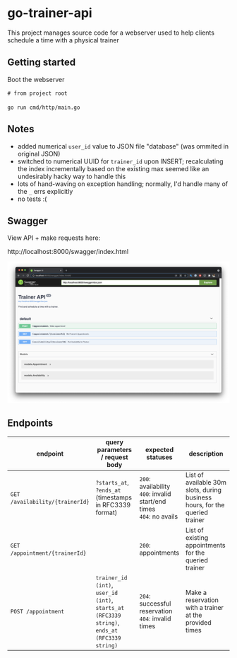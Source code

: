 # go-trainer-api

This project manages source code for a webserver used to help clients schedule a time with a physical trainer

## Getting started

Boot the webserver

```shell
# from project root

go run cmd/http/main.go
```

## Notes

- added numerical `user_id` value to JSON file "database" (was ommited in original JSON)
- switched to numerical UUID for `trainer_id` upon INSERT; recalculating the index incrementally based on the existing max seemed like an undesirably hacky way to handle this
- lots of hand-waving on exception handling; normally, I'd handle many of the `_` errs explicitly
- no tests :(

## Swagger
View API + make requests here:

http://localhost:8000/swagger/index.html

![image](/docs/swagger.png)

## Endpoints

|   endpoint    |   query parameters / request body    |   expected statuses | description |
| --------------| --------------------- | ------------------- | ----------- |
| `GET /availability/{trainerId}` | `?starts_at`, `?ends_at` (timestamps in RFC3339 format) | `200`: availability <br /> `400`: invalid start/end times <br /> `404`: no avails | List of available 30m slots, during business hours, for the queried trainer |
| `GET /appointment/{trainerId}` | | `200`: appointments | List of existing appointments for the queried trainer |
| `POST /appointment` | `trainer_id (int)`, `user_id (int)`, `starts_at (RFC3339 string)`, `ends_at (RFC3339 string)` | `204`: successful reservation <br /> `404`: invalid times | Make a reservation with a trainer at the provided times |

